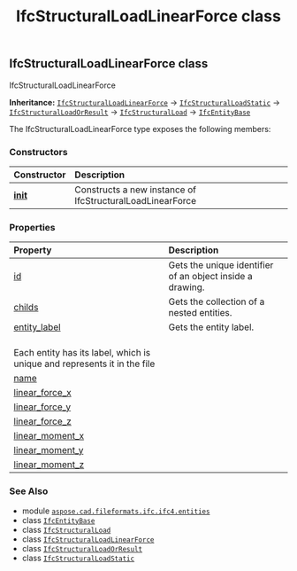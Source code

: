 ﻿---
title: IfcStructuralLoadLinearForce class
second_title: Aspose.CAD for Python via .NET API References
description: 
type: docs
weight: 6440
url: /python-net/aspose.cad.fileformats.ifc.ifc4.entities/ifcstructuralloadlinearforce/
is_root: false
---

## IfcStructuralLoadLinearForce class

IfcStructuralLoadLinearForce



**Inheritance:** [`IfcStructuralLoadLinearForce`](/cad/python-net/aspose.cad.fileformats.ifc.ifc4.entities/ifcstructuralloadlinearforce) → 
[`IfcStructuralLoadStatic`](/cad/python-net/aspose.cad.fileformats.ifc.ifc4.entities/ifcstructuralloadstatic) → 
[`IfcStructuralLoadOrResult`](/cad/python-net/aspose.cad.fileformats.ifc.ifc4.entities/ifcstructuralloadorresult) → 
[`IfcStructuralLoad`](/cad/python-net/aspose.cad.fileformats.ifc.ifc4.entities/ifcstructuralload) → 
[`IfcEntityBase`](/cad/python-net/aspose.cad.fileformats.ifc/ifcentitybase)



The IfcStructuralLoadLinearForce type exposes the following members:

### Constructors
| Constructor | Description |
| :- | :- |
| [__init__](/cad/python-net/aspose.cad.fileformats.ifc.ifc4.entities/ifcstructuralloadlinearforce/__init__/#) | Constructs a new instance of IfcStructuralLoadLinearForce |


### Properties
| Property | Description |
| :- | :- |
| [id](/cad/python-net/aspose.cad.fileformats.ifc.ifc4.entities/ifcstructuralloadlinearforce/id) | Gets the unique identifier of an object inside a drawing. |
| [childs](/cad/python-net/aspose.cad.fileformats.ifc.ifc4.entities/ifcstructuralloadlinearforce/childs) | Gets the collection of a nested entities. |
| [entity_label](/cad/python-net/aspose.cad.fileformats.ifc.ifc4.entities/ifcstructuralloadlinearforce/entity_label) | Gets the entity label.<br/>Each entity has its label, which is unique and represents it in the file |
| [name](/cad/python-net/aspose.cad.fileformats.ifc.ifc4.entities/ifcstructuralloadlinearforce/name) |  |
| [linear_force_x](/cad/python-net/aspose.cad.fileformats.ifc.ifc4.entities/ifcstructuralloadlinearforce/linear_force_x) |  |
| [linear_force_y](/cad/python-net/aspose.cad.fileformats.ifc.ifc4.entities/ifcstructuralloadlinearforce/linear_force_y) |  |
| [linear_force_z](/cad/python-net/aspose.cad.fileformats.ifc.ifc4.entities/ifcstructuralloadlinearforce/linear_force_z) |  |
| [linear_moment_x](/cad/python-net/aspose.cad.fileformats.ifc.ifc4.entities/ifcstructuralloadlinearforce/linear_moment_x) |  |
| [linear_moment_y](/cad/python-net/aspose.cad.fileformats.ifc.ifc4.entities/ifcstructuralloadlinearforce/linear_moment_y) |  |
| [linear_moment_z](/cad/python-net/aspose.cad.fileformats.ifc.ifc4.entities/ifcstructuralloadlinearforce/linear_moment_z) |  |



### See Also
* module [`aspose.cad.fileformats.ifc.ifc4.entities`](..)
* class [`IfcEntityBase`](/cad/python-net/aspose.cad.fileformats.ifc/ifcentitybase)
* class [`IfcStructuralLoad`](/cad/python-net/aspose.cad.fileformats.ifc.ifc4.entities/ifcstructuralload)
* class [`IfcStructuralLoadLinearForce`](/cad/python-net/aspose.cad.fileformats.ifc.ifc4.entities/ifcstructuralloadlinearforce)
* class [`IfcStructuralLoadOrResult`](/cad/python-net/aspose.cad.fileformats.ifc.ifc4.entities/ifcstructuralloadorresult)
* class [`IfcStructuralLoadStatic`](/cad/python-net/aspose.cad.fileformats.ifc.ifc4.entities/ifcstructuralloadstatic)
